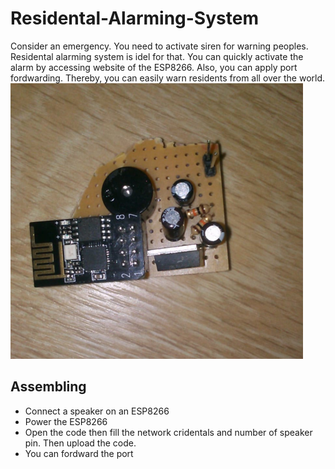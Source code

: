 # Residental-Alarming-System
Consider an emergency. You need to activate siren for warning peoples. Residental alarming system is idel for that. You can quickly activate the alarm by accessing website of the ESP8266. Also, you can apply port fordwarding. Thereby, you can easily warn residents from all over the world.
<br>
<img src="https://github.com/alihakimtaskiran/Residental-Alarming-System/raw/671e92de24adff87f169907fa337890fd4319d48/device.png">
<h2> Assembling</h2>
<ul>
  <li>Connect a speaker on an ESP8266</li>
  <li>Power the ESP8266</li>
  <li>Open the code then fill the network cridentals and number of speaker pin. Then upload the code.</li>
  <li>You can fordward the port</li>
</ul>
